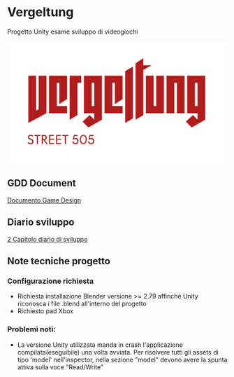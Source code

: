 # Vergeltung

Progetto Unity esame sviluppo di videogiochi

<img src="GDD/logo(Vergeltung).png" width="1000"/>

## GDD Document
<a 
href="https://github.com/RayCatcherS/Vergeltung/blob/main/GDD/README.md" >
Documento Game Design
</a>

## Diario sviluppo
<a 
href="https://github.com/RayCatcherS/Vergeltung/blob/issue%236-8/DevDiary/diaryPullReqIssue%236-8-18-17/README.md" >
2 Capitolo diario di sviluppo
</a>


## Note tecniche progetto
### Configurazione richiesta
- Richiesta installazione Blender versione >= 2.79 affinchè Unity riconosca i file .blend all'interno del progetto
- Richiesto pad Xbox

### Problemi noti:
- La versione Unity utilizzata manda in crash l'applicazione compilata(eseguibile) una volta avviata. Per risolvere tutti gli assets di tipo 'model' nell'inspector, nella sezione "model" devono avere la spunta attiva sulla voce "Read/Write"
